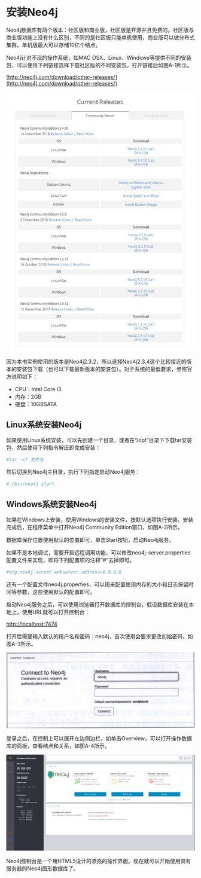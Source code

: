 # 安装Neo4j

Neo4j数据库有两个版本：社区版和商业版，社区版是开源并且免费的。社区版与商业版功能上没有什么区别，不同的是社区版只能单机使用，商业版可以做分布式集群。单机版最大可以存储10亿个结点。

Neo4j针对不现的操作系统，如MAC OSX、Linux、Windows等提供不同的安装包，可以使用下列链接选择下载社区版的不同安装包，打开链接后如图A-1所示。

[http://neo4j.com/download/other-releases/](http://neo4j.com/download/other-releases/)

![1542764355129](assets/1542764355129.png)

因为本书实例使用的版本是Neo4j2.3.2，所以选择Neo4j2.3.4这个比较接近的版本的安装包下载（也可以下载最新版本的安装包）。对于系统的最低要求，参照官方说明如下：

* CPU：Intel Core i3
* 内存：2GB
* 硬盘：10GBSATA

## Linux系统安装Neo4j

如果使用Linux系统安装，可以先创建一个目录，或者在“/opt”目录下下载tar安装包，然后使用下列指令解压即完成安装：

```bash
#tar -xf 文件名
```

然后切换到Neo4j主目录，执行下列指定启动Neo4j服务：

```bash
#./bin/neo4j start
```

## Windows系统安装Neo4j

如果在Windows上安装，使用Windows的安装文件，按默认选项执行安装。安装完成后，在程序菜单中打开Neo4j Community Edition窗口，如图A-2所示。

数据库保存位置使用默认的位置即可，单击Start按钮，启动Neo4j服务。

如果不是本地调试，需要开启远程调用功能，可以修改neo4j-server.properties配置文件来实现，即将下列配置项的注释“#”去掉即可。

```bash
#org.neo4j.server.webserver.address=0.0.0.0
```

还有一个配置文件neo4j.properties，可以用来配置使用内存的大小和日志保留时间等参数，这些使用默认的配置即可。

启动Neo4j服务之后，可以使用浏览器打开数据库的控制台，假设数据库安装在本地上，使用URL就可以打开控制台：

[http://localhost:7474](http://localhost:7474)

打开后需要输入默认的用户名和密码：neo4j，首次使用会要求更改初始密码，如图A-3所示。

![1542766392406](assets/1542766392406.png)

登录之后，在控制上可以展开左边侧边栏，如单击Overview，可以打开操作数据库的面板，查看结点和关系，如图A-4所示。

![1542766407931](assets/1542766407931.png)

Neo4j控制台是一个用HTML5设计的漂亮的操作界面。现在就可以开始使用具有服务器的Neo4j图形数据库了。